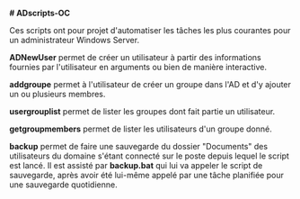 ﻿**# ADscripts-OC**

Ces scripts ont pour projet d'automatiser les tâches les plus courantes pour un administrateur Windows Server.

**ADNewUser** permet de créer un utilisateur à partir des informations fournies par l'utilisateur en arguments ou bien de manière interactive.

**addgroupe** permet à l'utilisateur de créer un groupe dans l'AD et d'y ajouter un ou plusieurs membres.  

**usergrouplist** permet de lister les groupes dont fait partie un utilisateur.

**getgroupmembers** permet de lister les utilisateurs d'un groupe donné.

**backup** permet de faire une sauvegarde du dossier "Documents" des utilisateurs du domaine s'étant connecté sur le poste depuis lequel le script est lancé. Il est assisté par **backup.bat** qui lui va appeler le script de sauvegarde, après avoir été lui-même appelé par une tâche planifiée pour une sauvegarde quotidienne.
